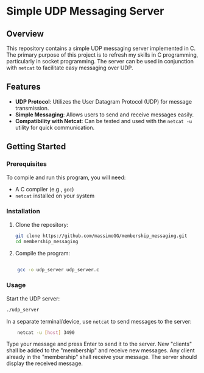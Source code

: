 # Simple UDP Messaging Server

## Overview

This repository contains a simple UDP messaging server implemented in C. The primary purpose of this project is to refresh my skills in C programming, particularly in socket programming. The server can be used in conjunction with `netcat` to facilitate easy messaging over UDP.

## Features

- **UDP Protocol**: Utilizes the User Datagram Protocol (UDP) for message transmission.
- **Simple Messaging**: Allows users to send and receive messages easily.
- **Compatibility with Netcat**: Can be tested and used with the `netcat -u` utility for quick communication.

## Getting Started

### Prerequisites

To compile and run this program, you will need:

- A C compiler (e.g., `gcc`)
- `netcat` installed on your system

### Installation

1. Clone the repository:
   ```bash
   git clone https://github.com/massimoGG/membership_messaging.git
   cd membership_messaging

2. Compile the program:
```bash

    gcc -o udp_server udp_server.c
```

### Usage
Start the UDP server:
```bash
./udp_server
```

In a separate terminal/device, use `netcat` to send messages to the server:

```bash
    netcat -u [host] 3490
```

Type your message and press Enter to send it to the server. New "clients" shall be added to the "membership" and receive new messages. Any client already in the "membership" shall receive your message.
The server should display the received message. 
